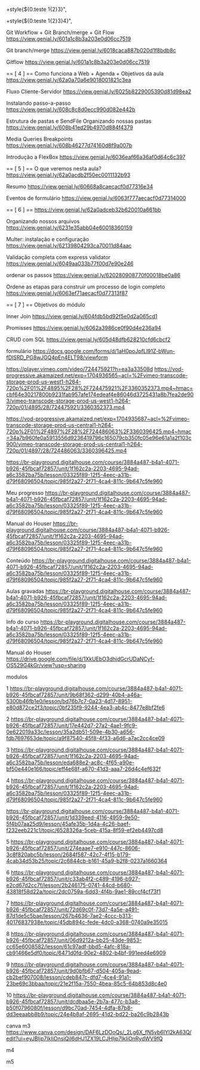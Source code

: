 

+style{${0:teste 1{2}3}",
<style>teste 1{23}</style>

+style{${0:teste 1{2}3}4}",
<style>teste 1{23}4</style>


Git Workflow + Git Branch/merge + Git Flow
https://view.genial.ly/601a1c8b3a203e0d06cc7519

Git branch/merge
https://view.genial.ly/6018caca887b020d1f8bdb8c

Gitflow
https://view.genial.ly/601a1c8b3a203e0d06cc7519

== [ 4 ] == 
Como funciona a Web + Agenda + Objetivos da aula
https://view.genial.ly/62a0a70a6e9018001821c3ea

Fluxo Cliente-Servidor
https://view.genial.ly/6025b8229005390d81d98ea2

Instalando passo-a-passo
https://view.genial.ly/608c8c8d0ecc990d082e442b

Estrutura de pastas e SendFile
   Organizando nossas pastas
https://view.genial.ly/608b41ed29b4970d884f4379

Media Queries
   Breakpoints
https://view.genial.ly/608b46277d74160d8f9a007b

Introdução a FlexBox
   https://view.genial.ly/6036eaf66a36af0d64c6c397

== [ 5 ] ==
O que veremos nesta aula?
https://view.genial.ly/62a0acdb2f50ec0011132b93

Resumo
https://view.genial.ly/60668a8caecacf0d77316e34

Eventos de formulário
https://view.genial.ly/6063f777aecacf0d77314000


== [ 6 ] ==
https://view.genial.ly/62a0adceb32b620010a661bb

Organizando nossos arquivos
https://view.genial.ly/6231e35abb04e60018360159

Multer: instalação e configuração
https://view.genial.ly/62139804293ca70011d84aac

Validação completa com express validator
https://view.genial.ly/6049aa033b77f00d7e90e246

ordenar os passos
https://view.genial.ly/620280908770f00018be0a86

Ordene as etapas para construir um processo de login completo
https://view.genial.ly/6063ef71aecacf0d77313f87









== [ 7 ] ==
Objetivos do módulo
<!-- https://view.genial.ly/62a0af1c954955001139d6cc -->

Inner Join
https://view.genial.ly/604fdb5bd92f5e0d2a065cd1

Promisses
https://view.genial.ly/6062a3986ce0f90d4e236a94

CRUD com SQL
https://view.genial.ly/605d48dfb628210cfd6cbcf2






formulário
https://docs.google.com/forms/d/1aH0poJpfLl91Z-bWun-fDlSRD_PG8wJGQ4pEn4ELT98/viewform












https://player.vimeo.com/video/724475921?h=ea3a33508d
https://vod-progressive.akamaized.net/exp=1704936565~acl=%2Fvimeo-transcode-storage-prod-us-west1-h264-720p%2F01%2F4895%2F28%2F724475921%2F3360352373.mp4~hmac=cbf64e30217800b9231fab957afe174edeaf4e86046d3725431a8b7fea2de903/vimeo-transcode-storage-prod-us-west1-h264-720p/01/4895/28/724475921/3360352373.mp4

https://vod-progressive.akamaized.net/exp=1704935687~acl=%2Fvimeo-transcode-storage-prod-us-central1-h264-720p%2F01%2F4897%2F28%2F724486063%2F3360396425.mp4~hmac=34a7b960fe0a5913556d9236419796c165079cb350fc05e96e61a1a2f103c900/vimeo-transcode-storage-prod-us-central1-h264-720p/01/4897/28/724486063/3360396425.mp4


<!-- dh links -->
https://br-playground.digitalhouse.com/course/3884a487-b4a1-4071-b926-45fbcaf72857/unit/1f162c2a-2203-4695-94ad-a6c3582ba75b/lesson/03325f89-12f5-4eec-a31b-d79f68096504/topic/985f2a27-2f71-4ca4-811c-9b647c5fe960

Meu progresso
https://br-playground.digitalhouse.com/course/3884a487-b4a1-4071-b926-45fbcaf72857/unit/1f162c2a-2203-4695-94ad-a6c3582ba75b/lesson/03325f89-12f5-4eec-a31b-d79f68096504/topic/985f2a27-2f71-4ca4-811c-9b647c5fe960

Manual do Houser
https://br-playground.digitalhouse.com/course/3884a487-b4a1-4071-b926-45fbcaf72857/unit/1f162c2a-2203-4695-94ad-a6c3582ba75b/lesson/03325f89-12f5-4eec-a31b-d79f68096504/topic/985f2a27-2f71-4ca4-811c-9b647c5fe960

Conteúdo
https://br-playground.digitalhouse.com/course/3884a487-b4a1-4071-b926-45fbcaf72857/unit/1f162c2a-2203-4695-94ad-a6c3582ba75b/lesson/03325f89-12f5-4eec-a31b-d79f68096504/topic/985f2a27-2f71-4ca4-811c-9b647c5fe960

Aulas gravadas
https://br-playground.digitalhouse.com/course/3884a487-b4a1-4071-b926-45fbcaf72857/unit/1f162c2a-2203-4695-94ad-a6c3582ba75b/lesson/03325f89-12f5-4eec-a31b-d79f68096504/topic/985f2a27-2f71-4ca4-811c-9b647c5fe960

Info do curso
https://br-playground.digitalhouse.com/course/3884a487-b4a1-4071-b926-45fbcaf72857/unit/1f162c2a-2203-4695-94ad-a6c3582ba75b/lesson/03325f89-12f5-4eec-a31b-d79f68096504/topic/985f2a27-2f71-4ca4-811c-9b647c5fe960


Manual do Houser
https://drive.google.com/file/d/1XkUEbO3dhjdGcrUDaNCyf-OS529G4kGr/view?usp=sharing

modulos

1
https://br-playground.digitalhouse.com/course/3884a487-b4a1-4071-b926-45fbcaf72857/unit/9b68f362-d299-40b4-a46a-5300b46fb1e0/lesson/bd76b7c7-0a23-4d17-8951-e80d872ce2f3/topic/0bf235f9-9244-4ea3-ab4c-8477e8bf2fe6

2
https://br-playground.digitalhouse.com/course/3884a487-b4a1-4071-b926-45fbcaf72857/unit/17e442d7-27a2-4ae1-9fc9-0e622019a33c/lesson/35a2db51-509e-4b30-a656-fdb7697653de/topic/a9f87540-45f8-4f33-a6d6-a7ac2cc4ce09

3
https://br-playground.digitalhouse.com/course/3884a487-b4a1-4071-b926-45fbcaf72857/unit/1f162c2a-2203-4695-94ad-a6c3582ba75b/lesson/eda688e2-ac8c-4f65-a90e-bf50e440e166/topic/eff4e68f-a670-41d3-aaa7-26d4c4ef632f

4
https://br-playground.digitalhouse.com/course/3884a487-b4a1-4071-b926-45fbcaf72857/unit/1f162c2a-2203-4695-94ad-a6c3582ba75b/lesson/03325f89-12f5-4eec-a31b-d79f68096504/topic/985f2a27-2f71-4ca4-811c-9b647c5fe960

https://br-playground.digitalhouse.com/course/3884a487-b4a1-4071-b926-45fbcaf72857/unit/1d339eed-4116-4959-9e50-5f4b07aa25d9/lesson/45afe35b-1d4a-4c26-baef-f232eeb221c1/topic/6528326a-5ceb-415a-8f59-ef2eb4497cd8


5
https://br-playground.digitalhouse.com/course/3884a487-b4a1-4071-b926-45fbcaf72857/unit/274eaae7-e910-447c-8606-3c8f820abc5b/lesson/2684f587-42c7-4f15-b179-4cab34d53b25/topic/2c6844cb-b161-45a9-b2f8-0237a1660364

6
https://br-playground.digitalhouse.com/course/3884a487-b4a1-4071-b926-45fbcaf72857/unit/c33ab4f2-c489-4196-b927-e2cd67d2cc7f/lesson/2b246175-0741-44cd-b680-43818f58d22a/topic/2dc0759a-6dd3-4f4b-9ae1-89ccf4cf73f1


7
https://br-playground.digitalhouse.com/course/3884a487-b4a1-4071-b926-45fbcaf72857/unit/72d69c0f-73d7-4a5e-a491-87d1de5c5bae/lesson/267b4636-7ae2-4ccc-b313-40176837938e/topic/45db894c-fede-4dc0-a368-0740a9e35015

8
https://br-playground.digitalhouse.com/course/3884a487-b4a1-4071-b926-45fbcaf72857/unit/06d9212a-bb25-43de-9853-cc65e6008582/lesson/61c97adf-bbd5-4afc-818a-cb91466e5df0/topic/6471d0fd-90e2-4802-b4bf-991eed4e6909

9
https://br-playground.digitalhouse.com/course/3884a487-b4a1-4071-b926-45fbcaf72857/unit/9d0bfb67-d504-405a-9ead-cb2bef907008/lesson/cdeb847c-dfd7-4ce4-91a1-23be69c3bbaa/topic/21e2f15a-7550-4bea-85c5-64b853d8c4e0

10
https://br-playground.digitalhouse.com/course/3884a487-b4a1-4071-b926-45fbcaf72857/unit/dcdbaa5e-2b7a-477c-b3a8-b50f0796080f/lesson/d9bc70ad-7454-4dfa-87b8-dd3eeaabb8b9/topic/24e4b8af-2695-41d2-bd22-ba26c9b2843b







canva
m3
https://www.canva.com/design/DAF6LzDOoQs/_2Lg6X_fN5vb6IYl2kA63Q/edit?ui=eyJBIjp7IkIiOnsiQiI6dHJ1ZX19LCJHIjp7IkIiOnRydWV9fQ

m4

m5

